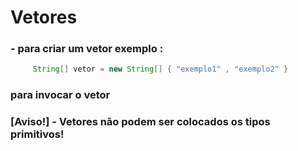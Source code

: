 # Vetores

### - para criar um vetor exemplo :
~~~java
     String[] vetor = new String[] { "exemplo1" , "exemplo2" }
~~~
### para invocar o vetor 
### [Aviso!] - Vetores não podem ser colocados os tipos primitivos!
